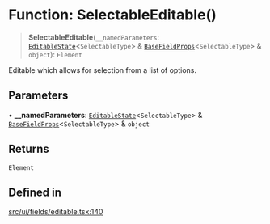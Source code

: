 # Function: SelectableEditable()

> **SelectableEditable**(`__namedParameters`: [`EditableState`](../interfaces/EditableState.md)\<`SelectableType`\> & [`BaseFieldProps`](../interfaces/BaseFieldProps.md)\<`SelectableType`\> & `object`): `Element`

Editable which allows for selection from a list of options.

## Parameters

• **\_\_namedParameters**: [`EditableState`](../interfaces/EditableState.md)\<`SelectableType`\> & [`BaseFieldProps`](../interfaces/BaseFieldProps.md)\<`SelectableType`\> & `object`

## Returns

`Element`

## Defined in

[src/ui/fields/editable.tsx:140](https://github.com/GamerGirlandCo/datacore/blob/73f36550e501eb29175b69b6a097ff3d4401efc7/src/ui/fields/editable.tsx#L140)

